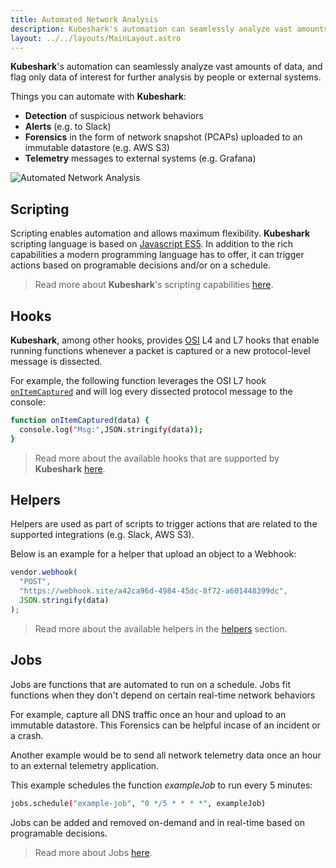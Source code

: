 ```yaml
---
title: Automated Network Analysis
description: Kubeshark's automation can seamlessly analyze vast amounts of data, and send only data of interest for further analysis by people or external systems.
layout: ../../layouts/MainLayout.astro
---
```

**Kubeshark**'s automation can seamlessly analyze vast amounts of data, and flag only data of interest for further analysis by people or external systems.

Things you can automate with **Kubeshark**:

- **Detection** of suspicious network behaviors
- **Alerts** (e.g. to Slack)
- **Forensics** in the form of network snapshot (PCAPs) uploaded to an immutable datastore (e.g. AWS S3)
- **Telemetry** messages to external systems (e.g. Grafana)

![Automated Network Analysis](/automation.png)

## Scripting

Scripting enables automation and allows maximum flexibility. **Kubeshark** scripting language is based on [Javascript ES5](https://262.ecma-international.org/5.1/). In addition to the rich capabilities a modern programming language has to offer, it can trigger actions based on programable decisions and/or on a schedule.

> Read more about **Kubeshark**'s scripting capabilities [here](/en/automation_scripting).

## Hooks

**Kubeshark**, among other hooks, provides [OSI](https://en.wikipedia.org/wiki/OSI_model) L4 and L7 hooks that enable running functions whenever a packet is captured or a new protocol-level message is dissected.

For example, the following function leverages the OSI L7 hook [`onItemCaptured`](/en/automation_hooks#onitemcaptureddata-object) and will log every dissected protocol message to the console:

```bash
function onItemCaptured(data) {
  console.log("Msg:",JSON.stringify(data));
}
```
> Read more about the available hooks that are supported by **Kubeshark** [here](/en/automation_hooks).

## Helpers

Helpers are used as part of scripts to trigger actions that are related to the supported integrations (e.g. Slack, AWS S3).

Below is an example for a helper that upload an object to a Webhook:

```js
vendor.webhook(
  "POST",
  "https://webhook.site/a42ca96d-4984-45dc-8f72-a601448399dc",
  JSON.stringify(data)
);
```
> Read more about the available helpers in the [helpers](/en/automation_helpers) section.

## Jobs

Jobs are functions that are automated to run on a schedule. Jobs fit functions when they don't depend on certain real-time network behaviors

For example, capture all DNS traffic once an hour and upload to an immutable datastore. This Forensics can be helpful incase of an incident or a crash.

Another example would be to send all network telemetry data once an hour to an external telemetry application.

This example schedules the function *exampleJob* to run every 5 minutes:

```bash
jobs.schedule("example-job", "0 */5 * * * *", exampleJob)
```
Jobs can be added and removed on-demand and in real-time based on programable decisions.

> Read more about Jobs [here](/en/automation_jobs).
